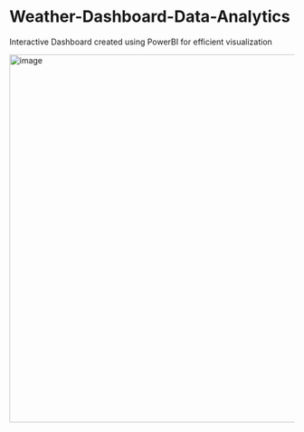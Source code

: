 # Weather-Dashboard-Data-Analytics
Interactive Dashboard created using PowerBI for efficient visualization

<img width="1153" height="650" alt="image" src="https://github.com/user-attachments/assets/c6c7b4a3-f20c-48d9-923c-d9a3a63aa002" />

